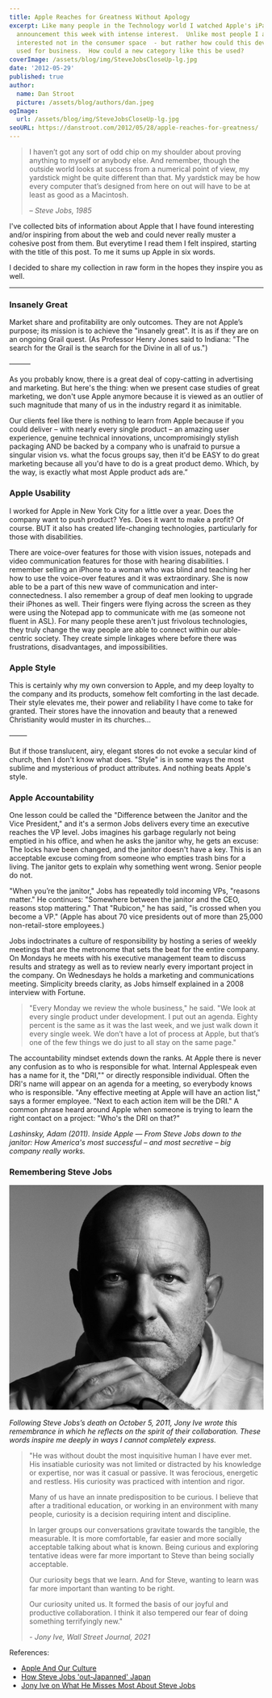 ```yaml
---
title: Apple Reaches for Greatness Without Apology
excerpt: Like many people in the Technology world I watched Apple's iPad
  announcement this week with intense interest.  Unlike most people I am
  interested not in the consumer space  - but rather how could this device be
  used for business.  How could a new category like this be used?
coverImage: /assets/blog/img/SteveJobsCloseUp-lg.jpg
date: '2012-05-29'
published: true
author:
  name: Dan Stroot
  picture: /assets/blog/authors/dan.jpeg
ogImage:
  url: /assets/blog/img/SteveJobsCloseUp-lg.jpg
seoURL: https://danstroot.com/2012/05/28/apple-reaches-for-greatness/
---
```


> I haven’t got any sort of odd chip on my shoulder about proving anything to myself or anybody else. And remember, though the outside world looks at success from a numerical point of view, my yardstick might be quite different than that. My yardstick may be how every computer that’s designed from here on out will have to be at least as good as a Macintosh.
>
> _– Steve Jobs, 1985_

I've collected bits of information about Apple that I have found interesting and/or inspiring from about the web and could never really muster a cohesive post from them. But everytime I read them I felt inspired, starting with the title of this post. To me it sums up Apple in six words.

I decided to share my collection in raw form in the hopes they inspire you as well.

---

### Insanely Great

Market share and profitability are only outcomes. They are not Apple’s purpose; its mission is to achieve the "insanely great". It is as if they are on an ongoing Grail quest. (As Professor Henry Jones said to Indiana: "The search for the Grail is the search for the Divine in all of us.")

&#8212;&#8212;&#8212;

As you probably know, there is a great deal of copy-catting in advertising and marketing. But here's the thing: when we present case studies of great marketing, we don't use Apple anymore because it is viewed as an outlier of such magnitude that many of us in the industry regard it as inimitable.

Our clients feel like there is nothing to learn from Apple because if you could deliver &#8211; with nearly every single product &#8211; an amazing user experience, genuine technical innovations, uncompromisingly stylish packaging AND be backed by a company who is unafraid to pursue a singular vision vs. what the focus groups say, then it'd be EASY to do great marketing because all you'd have to do is a great product demo. Which, by the way, is exactly what most Apple product ads are.”

### Apple Usability

I worked for Apple in New York City for a little over a year. Does the company want to push product? Yes. Does it want to make a profit? Of course. BUT it also has created life-changing technologies, particularly for those with disabilities.

There are voice-over features for those with vision issues, notepads and video communication features for those with hearing disabilities. I remember selling an iPhone to a woman who was blind and teaching her how to use the voice-over features and it was extraordinary. She is now able to be a part of this new wave of communication and inter-connectedness. I also remember a group of deaf men looking to upgrade their iPhones as well. Their fingers were flying across the screen as they were using the Notepad app to communicate with me (as someone not fluent in ASL). For many people these aren't just frivolous technologies, they truly change the way people are able to connect within our able-centric society. They create simple linkages where before there was frustrations, disadvantages, and impossibilities.

### Apple Style

This is certainly why my own conversion to Apple, and my deep loyalty to the company and its products, somehow felt comforting in the last decade. Their style elevates me, their power and reliability I have come to take for granted. Their stores have the innovation and beauty that a renewed Christianity would muster in its churches…

&#8212;&#8212;&#8211;

But if those translucent, airy, elegant stores do not evoke a secular kind of church, then I don't know what does. "Style" is in some ways the most sublime and mysterious of product attributes. And nothing beats Apple's style.

### Apple Accountability

One lesson could be called the "Difference between the Janitor and the Vice President," and it's a sermon Jobs delivers every time an executive reaches the VP level. Jobs imagines his garbage regularly not being emptied in his office, and when he asks the janitor why, he gets an excuse: The locks have been changed, and the janitor doesn't have a key. This is an acceptable excuse coming from someone who empties trash bins for a living. The janitor gets to explain why something went wrong. Senior people do not.

"When you’re the janitor," Jobs has repeatedly told incoming VPs, "reasons matter." He continues: "Somewhere between the janitor and the CEO, reasons stop mattering." That "Rubicon," he has said, "is crossed when you become a VP." (Apple has about 70 vice presidents out of more than 25,000 non-retail-store employees.)

Jobs indoctrinates a culture of responsibility by hosting a series of weekly meetings that are the metronome that sets the beat for the entire company. On Mondays he meets with his executive management team to discuss results and strategy as well as to review nearly every important project in the company. On Wednesdays he holds a marketing and communications meeting. Simplicity breeds clarity, as Jobs himself explained in a 2008 interview with Fortune.

> "Every Monday we review the whole business," he said. "We look at
> every single product under development. I put out an agenda.
> Eighty percent is the same as it was the last week, and we just
> walk down it every single week. We don’t have a lot of process at
> Apple, but that’s one of the few things we do just to all stay on
> the same page."

The accountability mindset extends down the ranks. At Apple there is never any confusion as to who is responsible for what. Internal Applespeak even has a name for it, the "DRI,"" or directly responsible individual. Often the DRI's name will appear on an agenda for a meeting, so everybody knows who is responsible. "Any effective meeting at Apple will have an action list," says a former employee. "Next to each action item will be the DRI." A common phrase heard around Apple when someone is trying to learn the right contact on a project: "Who's the DRI on that?"

_Lashinsky, Adam (2011). Inside Apple &#8212; From Steve Jobs down to the janitor: How America's most successful &#8211; and most secretive &#8211; big company really works._

### Remembering Steve Jobs

![Jony Ive](/assets/blog/img/jony_ive.jpg)

_Following Steve Jobs’s death on October 5, 2011, Jony Ive wrote this remembrance in which he reflects on the spirit of their collaboration. These words inspire me deeply in ways I cannot completely express._

> "He was without doubt the most inquisitive human I have ever met. His insatiable curiosity was not limited or distracted by his knowledge or expertise, nor was it casual or passive. It was ferocious, energetic and restless. His curiosity was practiced with intention and rigor.
>
> Many of us have an innate predisposition to be curious. I believe that after a traditional education, or working in an environment with many people, curiosity is a decision requiring intent and discipline.
>
> In larger groups our conversations gravitate towards the tangible, the measurable. It is more comfortable, far easier and more socially acceptable talking about what is known. Being curious and exploring tentative ideas were far more important to Steve than being socially acceptable.
>
> Our curiosity begs that we learn. And for Steve, wanting to learn was far more important than wanting to be right.
>
> Our curiosity united us. It formed the basis of our joyful and productive collaboration. I think it also tempered our fear of doing something terrifyingly new."
>
> <cite>- Jony Ive, Wall Street Journal, 2021</cite>

References:

- [Apple And Our Culture](https://www.theatlantic.com/daily-dish/archive/2011/01/apple-and-our-culture-ctd/176973/)
- [How Steve Jobs 'out-Japanned' Japan](http://www.sfgate.com/cgi-bin/article.cgi?f=/g/a/2011/01/28/apop012811.DTL&ao=2)
- [Jony Ive on What He Misses Most About Steve Jobs](https://www.wsj.com/articles/jony-ive-steve-jobs-memories-10th-anniversary-11633354769)
